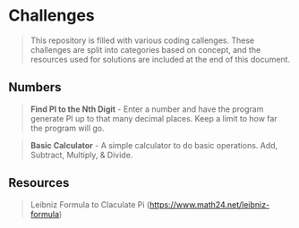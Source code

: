 # Challenges
>This repository is filled with various coding callenges. These challenges are split into categories based on concept, and the resources used for solutions are included at the end of this document.

## Numbers
>__Find PI to the Nth Digit__ - Enter a number and have the program generate PI up to that many decimal places. Keep a limit to how far the program will go. 

>__Basic Calculator__ - A simple calculator to do basic operations. Add, Subtract, Multiply, & Divide.



## Resources 
> Leibniz Formula to Claculate Pi (https://www.math24.net/leibniz-formula)

